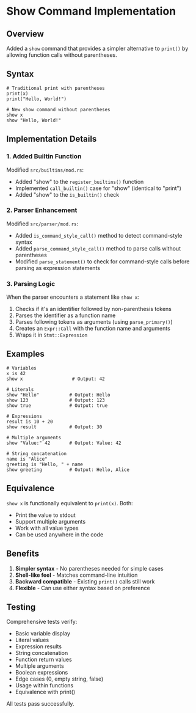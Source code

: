 # Show Command Implementation

## Overview
Added a `show` command that provides a simpler alternative to `print()` by allowing function calls without parentheses.

## Syntax

```shellux
# Traditional print with parentheses
print(x)
print("Hello, World!")

# New show command without parentheses
show x
show "Hello, World!"
```

## Implementation Details

### 1. Added Builtin Function
Modified `src/builtins/mod.rs`:
- Added "show" to the `register_builtins()` function
- Implemented `call_builtin()` case for "show" (identical to "print")
- Added "show" to the `is_builtin()` check

### 2. Parser Enhancement
Modified `src/parser/mod.rs`:
- Added `is_command_style_call()` method to detect command-style syntax
- Added `parse_command_style_call()` method to parse calls without parentheses
- Modified `parse_statement()` to check for command-style calls before parsing as expression statements

### 3. Parsing Logic
When the parser encounters a statement like `show x`:
1. Checks if it's an identifier followed by non-parenthesis tokens
2. Parses the identifier as a function name
3. Parses following tokens as arguments (using `parse_primary()`)
4. Creates an `Expr::Call` with the function name and arguments
5. Wraps it in `Stmt::Expression`

## Examples

```shellux
# Variables
x is 42
show x                  # Output: 42

# Literals
show "Hello"           # Output: Hello
show 123               # Output: 123
show true              # Output: true

# Expressions
result is 10 + 20
show result            # Output: 30

# Multiple arguments
show "Value:" 42       # Output: Value: 42

# String concatenation
name is "Alice"
greeting is "Hello, " + name
show greeting          # Output: Hello, Alice
```

## Equivalence
`show x` is functionally equivalent to `print(x)`. Both:
- Print the value to stdout
- Support multiple arguments
- Work with all value types
- Can be used anywhere in the code

## Benefits
1. **Simpler syntax** - No parentheses needed for simple cases
2. **Shell-like feel** - Matches command-line intuition
3. **Backward compatible** - Existing `print()` calls still work
4. **Flexible** - Can use either syntax based on preference

## Testing
Comprehensive tests verify:
- Basic variable display
- Literal values
- Expression results
- String concatenation
- Function return values
- Multiple arguments
- Boolean expressions
- Edge cases (0, empty string, false)
- Usage within functions
- Equivalence with print()

All tests pass successfully.
